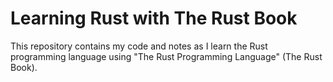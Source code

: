# Learning Rust with The Rust Book

This repository contains my code and notes as I learn the Rust programming language using "The Rust Programming Language" (The Rust Book).
